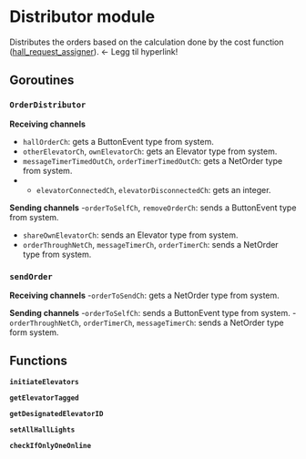 # Distributor module
Distributes the orders based on the calculation done by the cost function ([hall_request_assigner]()). <- Legg til hyperlink!

## Goroutines
### `OrderDistributor`
**Receiving channels**
- `hallOrderCh`: gets a ButtonEvent type from system.
- `otherElevatorCh`, `ownElevatorCh`: gets an Elevator type from system.
- `messageTimerTimedOutCh`, `orderTimerTimedOutCh`: gets a NetOrder type from system.
- - `elevatorConnectedCh`, `elevatorDisconnectedCh`: gets an integer.

**Sending channels**
-`orderToSelfCh`, `removeOrderCh`: sends a ButtonEvent type from system.
- `shareOwnElevatorCh`: sends an Elevator type from system.
- `orderThroughNetCh`, `messageTimerCh`, `orderTimerCh`: sends a NetOrder type from system.

### `sendOrder`
**Receiving channels**
-`orderToSendCh`: gets a NetOrder type from system.

**Sending channels**
-`orderToSelfCh`: sends a ButtonEvent type from system.
-`orderThroughNetCh`, `orderTimerCh`, `messageTimerCh`: sends a NetOrder type form system.

## Functions
**`initiateElevators`**

**`getElevatorTagged`**

**`getDesignatedElevatorID`**

**`setAllHallLights`**

**`checkIfOnlyOneOnline`**
